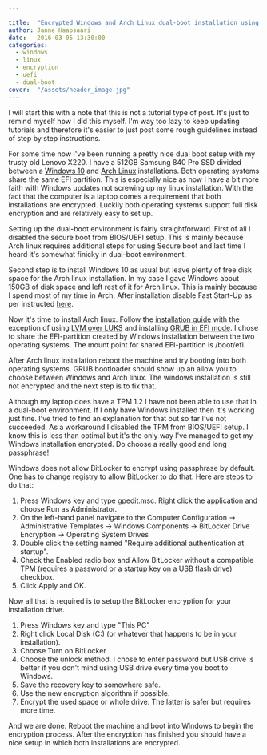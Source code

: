 ```yaml
---

title:  "Encrypted Windows and Arch Linux dual-boot installation using UEFI"
author: Janne Haapsaari
date:   2016-03-05 13:30:00
categories:
  - windows
  - linux
  - encryption
  - uefi
  - dual-boot
cover:  "/assets/header_image.jpg"
---
```


I will start this with a note that this is not a tutorial type of post. It's just
to remind myself how I did this myself. I'm way too lazy to keep updating tutorials
and therefore it's easier to just post some rough guidelines instead of step by
step instructions.

For some time now I've been running a pretty nice dual boot setup with my trusty
old Lenovo X220. I have a 512GB Samsung 840 Pro SSD divided between a [Windows 10](https://www.microsoft.com/en-us/windows)
and [Arch Linux](https://www.archlinux.org/) installations. Both operating systems share the same EFI partition.
This is especially nice as now I have a bit more faith with Windows updates not
screwing up my linux installation. With the fact that the computer is a laptop
comes a requirement that both installations are encrypted. Luckily both
operating systems support full disk encryption and are relatively easy to set up.

Setting up the dual-boot environment is fairly straightforward. First of all I
disabled the secure boot from BIOS/UEFI setup. This is mainly because Arch linux
requires additional steps for using Secure boot and last time I heard it's
somewhat finicky in dual-boot environment.

Second step is to install Windows 10 as usual but leave plenty of free disk
space for the Arch linux installation. In my case I gave Windows about 150GB of
disk space and left rest of it for Arch linux. This is mainly because I spend
most of my time in Arch. After installation disable Fast Start-Up as per
instructed [here](http://www.eightforums.com/tutorials/6320-fast-startup-turn-off-windows-8-a.html).

Now it's time to install Arch linux. Follow the [installation guide](https://wiki.archlinux.org/index.php/Installation_guide)
with the exception of using [LVM over LUKS](https://wiki.archlinux.org/index.php/Dm-crypt/Encrypting_an_entire_system#LVM_on_LUKS)
and installing [GRUB in EFI mode](https://wiki.archlinux.org/index.php/GRUB#Installation_2).
I chose to share the EFI-partition created by Windows installation between the
two operating systems. The mount point for shared EFI-partition is /boot/efi.

After Arch linux installation reboot the machine and try booting into both
operating systems. GRUB bootloader should show up an allow you to choose between
Windows and Arch linux. The windows installation is still not encrypted and the
next step is to fix that.

Although my laptop does have a TPM 1.2 I have not been able to use that in a
dual-boot environment. If I only have Windows installed then it's working just
fine. I've tried to find an explanation for that but so far I've not succeeded.
As a workaround I disabled the TPM from BIOS/UEFI setup. I know this is less
than optimal but it's the only way I've managed to get my Windows installation
encrypted. Do choose a really good and long passphrase!

Windows does not allow BitLocker to encrypt using passphrase by default. One has
to change registry to allow BitLocker to do that. Here are steps to do that:

1. Press Windows key and type gpedit.msc. Right click the application and choose Run as Administrator.
2. On the left-hand panel navigate to the Computer Configuration -> Administrative Templates -> Windows Components -> BitLocker Drive Encryption -> Operating System Drives
3. Double click the setting named "Require additional authentication at startup".
4. Check the Enabled radio box and Allow BitLocker without a compatible TPM (requires a password or a startup key on a USB flash drive) checkbox.
5. Click Apply and OK.

Now all that is required is to setup the BitLocker encryption for your installation
drive.

1. Press Windows key and type "This PC"
2. Right click Local Disk (C:) (or whatever that happens to be in your installation).
3. Choose Turn on BitLocker
4. Choose the unlock method. I chose to enter password but USB drive is better if you don't mind using USB drive every time you boot to Windows.
5. Save the recovery key to somewhere safe.
6. Use the new encryption algorithm if possible.
7. Encrypt the used space or whole drive. The latter is safer but requires more time.

And we are done. Reboot the machine and boot into Windows to begin the
encryption process. After the encryption has finished you should have a nice
setup in which both installations are encrypted.
